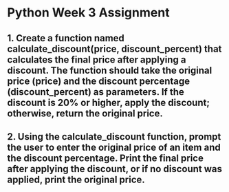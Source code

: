 # Python Week 3 Assignment
## 1. Create a function named calculate_discount(price, discount_percent) that calculates the final price after applying a discount. The function should take the original price (price) and the discount percentage (discount_percent) as parameters. If the discount is 20% or higher, apply the discount; otherwise, return the original price.
## 2. Using the calculate_discount function, prompt the user to enter the original price of an item and the discount percentage. Print the final price after applying the discount, or if no discount was applied, print the original price.
